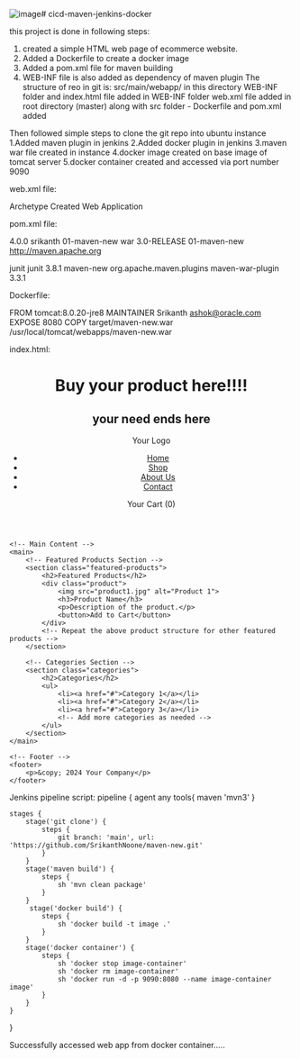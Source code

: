 ![image](https://github.com/SrikanthNoone/cicd-maven-jenkins-docker/assets/97281147/6e00417d-acfb-4912-bb50-cd97a957398d)# cicd-maven-jenkins-docker

this project is done in following steps:
1. created a simple HTML web page of ecommerce website.
2. Added a Dockerfile to create a docker image
3. Added a pom.xml file for maven building
4. WEB-INF file is also added as dependency of maven plugin
The structure of reo in git is:
  src/main/webapp/ in this directory WEB-INF folder and index.html file added
  in WEB-INF folder web.xml file added
  in root directory (master) along with src folder - Dockerfile and pom.xml added

Then followed simple steps to clone the git repo into ubuntu instance
1.Added maven plugin in jenkins 
2.Added docker plugin in jenkins
3.maven war file created in instance
4.docker image created on base image of tomcat server
5.docker container created and accessed via port number 9090




web.xml file:

<!DOCTYPE web-app PUBLIC
 "-//Sun Microsystems, Inc.//DTD Web Application 2.3//EN"
 "http://java.sun.com/dtd/web-app_2_3.dtd" >

<web-app>
  <display-name>Archetype Created Web Application</display-name>
</web-app>





pom.xml file:

<project xmlns="http://maven.apache.org/POM/4.0.0" xmlns:xsi="http://www.w3.org/2001/XMLSchema-instance"
  xsi:schemaLocation="http://maven.apache.org/POM/4.0.0 http://maven.apache.org/maven-v4_0_0.xsd">
  <modelVersion>4.0.0</modelVersion>
  <groupId>srikanth</groupId>
  <artifactId>01-maven-new</artifactId>
  <packaging>war</packaging>
  <version>3.0-RELEASE</version>
  <name>01-maven-new</name>
  <url>http://maven.apache.org</url>
 
  <dependencies>
    <dependency>
      <groupId>junit</groupId>
      <artifactId>junit</artifactId>
      <version>3.8.1</version>
    </dependency>
  </dependencies>
  
  <build>
    <finalName>maven-new</finalName>
    <plugins>
      <plugin>
        <groupId>org.apache.maven.plugins</groupId>
        <artifactId>maven-war-plugin</artifactId>
        <version>3.3.1</version>
      </plugin>
    </plugins>
  </build>
</project>





Dockerfile:

FROM tomcat:8.0.20-jre8
MAINTAINER Srikanth <ashok@oracle.com>
EXPOSE 8080
COPY target/maven-new.war /usr/local/tomcat/webapps/maven-new.war





index.html:

<!DOCTYPE html>
<html lang="en">
<head>
    <meta charset="UTF-8">
    <meta name="viewport" content="width=device-width, initial-scale=1.0">
    <title>My eCommerce Website</title>
    <!-- Link to your CSS file for styling -->
    <link rel="stylesheet" href="styles.css">
</head>
<body>
    <!-- Header -->
    <header>
        <h1>Buy your product here!!!!</h1>
        <h2>your need ends here</h2>
        <div class="logo">Your Logo</div>
        <nav>
            <ul>
                <li><a href="#">Home</a></li>
                <li><a href="#">Shop</a></li>
                <li><a href="#">About Us</a></li>
                <li><a href="#">Contact</a></li>
            </ul>
        </nav>
        <div class="cart">Your Cart (0)</div>
    </header>

    <!-- Main Content -->
    <main>
        <!-- Featured Products Section -->
        <section class="featured-products">
            <h2>Featured Products</h2>
            <div class="product">
                <img src="product1.jpg" alt="Product 1">
                <h3>Product Name</h3>
                <p>Description of the product.</p>
                <button>Add to Cart</button>
            </div>
            <!-- Repeat the above product structure for other featured products -->
        </section>

        <!-- Categories Section -->
        <section class="categories">
            <h2>Categories</h2>
            <ul>
                <li><a href="#">Category 1</a></li>
                <li><a href="#">Category 2</a></li>
                <li><a href="#">Category 3</a></li>
                <!-- Add more categories as needed -->
            </ul>
        </section>
    </main>

    <!-- Footer -->
    <footer>
        <p>&copy; 2024 Your Company</p>
    </footer>
</body>
</html>





Jenkins pipeline script:
pipeline {
    agent any
    tools{
        maven 'mvn3'
    }

    stages {
        stage('git clone') {
            steps {
                git branch: 'main', url: 'https://github.com/SrikanthNoone/maven-new.git'
            }
        }
        stage('maven build') {
            steps {
                sh 'mvn clean package'
            }
        }
         stage('docker build') {
            steps {
                sh 'docker build -t image .'
            }
        }
        stage('docker container') {
            steps {
                sh 'docker stop image-container'
                sh 'docker rm image-container'
                sh 'docker run -d -p 9090:8080 --name image-container image'
            }
        }
    }
}



Successfully accessed web app from docker container..... 
